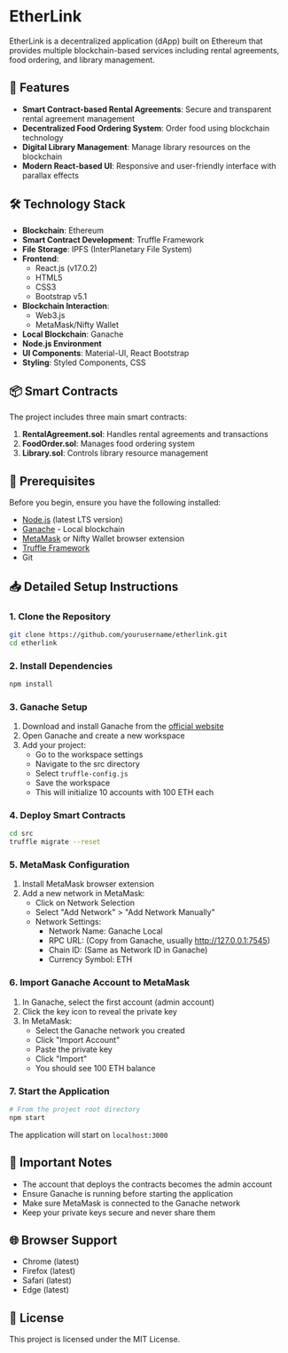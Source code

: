 # EtherLink

EtherLink is a decentralized application (dApp) built on Ethereum that provides multiple blockchain-based services including rental agreements, food ordering, and library management.

## 🚀 Features

- **Smart Contract-based Rental Agreements**: Secure and transparent rental agreement management
- **Decentralized Food Ordering System**: Order food using blockchain technology
- **Digital Library Management**: Manage library resources on the blockchain
- **Modern React-based UI**: Responsive and user-friendly interface with parallax effects

## 🛠️ Technology Stack

- **Blockchain**: Ethereum
- **Smart Contract Development**: Truffle Framework
- **File Storage**: IPFS (InterPlanetary File System)
- **Frontend**: 
  - React.js (v17.0.2)
  - HTML5
  - CSS3
  - Bootstrap v5.1
- **Blockchain Interaction**: 
  - Web3.js
  - MetaMask/Nifty Wallet
- **Local Blockchain**: Ganache
- **Node.js Environment**
- **UI Components**: Material-UI, React Bootstrap
- **Styling**: Styled Components, CSS

## 📦 Smart Contracts

The project includes three main smart contracts:

1. **RentalAgreement.sol**: Handles rental agreements and transactions
2. **FoodOrder.sol**: Manages food ordering system
3. **Library.sol**: Controls library resource management

## 🔧 Prerequisites

Before you begin, ensure you have the following installed:
- [Node.js](https://nodejs.org/) (latest LTS version)
- [Ganache](https://trufflesuite.com/ganache/) - Local blockchain
- [MetaMask](https://metamask.io/) or Nifty Wallet browser extension
- [Truffle Framework](https://trufflesuite.com/)
- Git

## 📥 Detailed Setup Instructions

### 1. Clone the Repository
```bash
git clone https://github.com/yourusername/etherlink.git
cd etherlink
```

### 2. Install Dependencies
```bash
npm install
```

### 3. Ganache Setup
1. Download and install Ganache from the [official website](https://trufflesuite.com/ganache/)
2. Open Ganache and create a new workspace
3. Add your project:
   - Go to the workspace settings
   - Navigate to the src directory
   - Select `truffle-config.js`
   - Save the workspace
   - This will initialize 10 accounts with 100 ETH each

### 4. Deploy Smart Contracts
```bash
cd src
truffle migrate --reset
```

### 5. MetaMask Configuration
1. Install MetaMask browser extension
2. Add a new network in MetaMask:
   - Click on Network Selection
   - Select "Add Network" > "Add Network Manually"
   - Network Settings:
     - Network Name: Ganache Local
     - RPC URL: (Copy from Ganache, usually http://127.0.0.1:7545)
     - Chain ID: (Same as Network ID in Ganache)
     - Currency Symbol: ETH

### 6. Import Ganache Account to MetaMask
1. In Ganache, select the first account (admin account)
2. Click the key icon to reveal the private key
3. In MetaMask:
   - Select the Ganache network you created
   - Click "Import Account"
   - Paste the private key
   - Click "Import"
   - You should see 100 ETH balance

### 7. Start the Application
```bash
# From the project root directory
npm start
```
The application will start on `localhost:3000`

## 🔑 Important Notes

- The account that deploys the contracts becomes the admin account
- Ensure Ganache is running before starting the application
- Make sure MetaMask is connected to the Ganache network
- Keep your private keys secure and never share them

## 🌐 Browser Support

- Chrome (latest)
- Firefox (latest)
- Safari (latest)
- Edge (latest)


## 📄 License

This project is licensed under the MIT License.